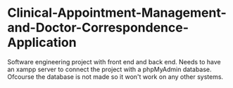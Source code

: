 # Clinical-Appointment-Management-and-Doctor-Correspondence-Application
Software engineering project with front end and back end. Needs to have an xampp server to connect the project with a phpMyAdmin database. Ofcourse the database is not made
so it won't work on any other systems.

